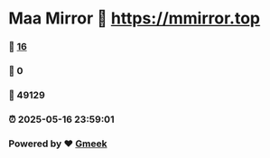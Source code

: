 # Maa Mirror :link: https://mmirror.top 
### :page_facing_up: [16](https://mmirror.top/tag.html) 
### :speech_balloon: 0 
### :hibiscus: 49129 
### :alarm_clock: 2025-05-16 23:59:01 
### Powered by :heart: [Gmeek](https://github.com/Meekdai/Gmeek)
